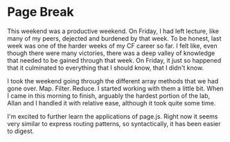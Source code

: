# Page Break
This weekend was a productive weekend. On Friday, I had left lecture, like many of my peers, dejected and burdened by that week. To be honest, last week was one of the harder weeks of my CF career so far. I felt like, even though there were many victories, there was a deep valley of knowledge that needed to be gained through that week. On Friday, it just so happened that it culminated to everything that I should know, that I didn't know.

I took the weekend going through the different array methods that we had gone over. Map. Filter. Reduce. I started working with them a little bit. When I came in this morning to finish, arguably the hardest portion of the lab, Allan and I handled it with relative ease, although it took quite some time.

I'm excited to further learn the applications of page.js. Right now it seems very similar to express routing patterns, so syntactically, it has been easier to digest.
